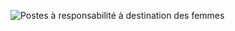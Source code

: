 ![Postes à responsabilité à destination des femmes](https://adelinel.promo-42.codeur.online/homme-femme.png)
